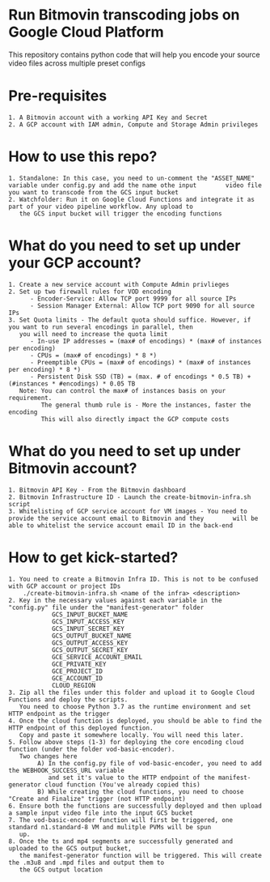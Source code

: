 # Run Bitmovin transcoding jobs on Google Cloud Platform
This repository contains python code that will help you encode your source video files across multiple preset configs

# Pre-requisites
    1. A Bitmovin account with a working API Key and Secret
    2. A GCP account with IAM admin, Compute and Storage Admin privileges

# How to use this repo?
    1. Standalone: In this case, you need to un-comment the "ASSET_NAME" variable under config.py and add the name othe input        video file you want to transcode from the GCS input bucket
    2. Watchfolder: Run it on Google Cloud Functions and integrate it as part of your video pipeline workflow. Any upload to
       the GCS input bucket will trigger the encoding functions

# What do you need to set up under your GCP account? 
    1. Create a new service account with Compute Admin privlieges
    2. Set up two firewall rules for VOD encoding
          - Encoder-Service: Allow TCP port 9999 for all source IPs
          - Session Manager External: Allow TCP port 9090 for all source IPs
    3. Set Quota limits - The default quota should suffice. However, if you want to run several encodings in parallel, then
       you will need to increase the quota limit
          - In-use IP addresses = (max# of encodings) * (max# of instances per encoding)
          - CPUs = (max# of encodings) * 8 *)
          - Preemptible CPUs = (max# of encodings) * (max# of instances per encoding) * 8 *)
          - Persistent Disk SSD (TB) = (max. # of encodings * 0.5 TB) + (#instances * #encodings) * 0.05 TB
       Note: You can control the max# of instances basis on your requirement. 
             The general thumb rule is - More the instances, faster the encoding
             This will also directly impact the GCP compute costs
             
# What do you need to set up under Bitmovin account?  
    1. Bitmovin API Key - From the Bitmovin dashboard
    2. Bitmovin Infrastructure ID - Launch the create-bitmovin-infra.sh script
    3. Whitelisting of GCP service account for VM images - You need to provide the service account email to Bitmovin and they        will be able to whitelist the service account email ID in the back-end

# How to get kick-started? 
    1. You need to create a Bitmovin Infra ID. This is not to be confused with GCP account or project IDs
        ./create-bitmovin-infra.sh <name of the infra> <description> 
    2. Key in the necessary values against each variable in the "config.py" file under the "manifest-generator" folder
                GCS_INPUT_BUCKET_NAME
                GCS_INPUT_ACCESS_KEY
                GCS_INPUT_SECRET_KEY 
                GCS_OUTPUT_BUCKET_NAME
                GCS_OUTPUT_ACCESS_KEY
                GCS_OUTPUT_SECRET_KEY
                GCE_SERVICE_ACCOUNT_EMAIL
                GCE_PRIVATE_KEY
                GCE_PROJECT_ID
                GCE_ACCOUNT_ID 
                CLOUD_REGION
    3. Zip all the files under this folder and upload it to Google Cloud Functions and deploy the scripts.
       You need to choose Python 3.7 as the runtime environment and set HTTP endpoint as the trigger
    4. Once the cloud function is deployed, you should be able to find the HTTP endpoint of this deployed function.
       Copy and paste it somewhere locally. You will need this later.
    5. Follow above steps (1-3) for deploying the core encoding cloud function (under the folder vod-basic-encoder).
       Two changes here
            A) In the config.py file of vod-basic-encoder, you need to add the WEBHOOK_SUCCESS_URL variable
               and set it's value to the HTTP endpoint of the manifest-generator cloud function (You've already copied this)
            B) While creating the cloud functions, you need to choose "Create and Finalize" trigger (not HTTP endpoint)
    6. Ensure both the functions are successfully deployed and then upload a sample input video file into the input GCS bucket
    7. The vod-basic-encoder function will first be triggered, one standard n1.standard-8 VM and mulitple PVMs will be spun
       up.
    8. Once the ts and mp4 segments are successfully generated and uploaded to the GCS output bucket,
       the manifest-generator function will be triggered. This will create the .m3u8 and .mpd files and output them to
       the GCS output location
   
